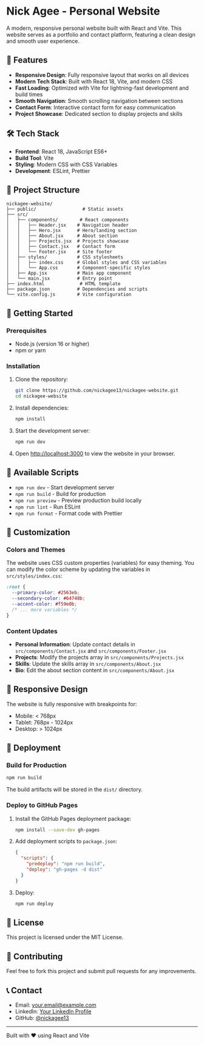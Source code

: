 # Nick Agee - Personal Website

A modern, responsive personal website built with React and Vite. This website serves as a portfolio and contact platform, featuring a clean design and smooth user experience.

## 🚀 Features

- **Responsive Design**: Fully responsive layout that works on all devices
- **Modern Tech Stack**: Built with React 18, Vite, and modern CSS
- **Fast Loading**: Optimized with Vite for lightning-fast development and build times
- **Smooth Navigation**: Smooth scrolling navigation between sections
- **Contact Form**: Interactive contact form for easy communication
- **Project Showcase**: Dedicated section to display projects and skills

## 🛠 Tech Stack

- **Frontend**: React 18, JavaScript ES6+
- **Build Tool**: Vite
- **Styling**: Modern CSS with CSS Variables
- **Development**: ESLint, Prettier

## 📁 Project Structure

```
nickagee-website/
├── public/                 # Static assets
├── src/
│   ├── components/        # React components
│   │   ├── Header.jsx    # Navigation header
│   │   ├── Hero.jsx      # Hero/landing section
│   │   ├── About.jsx     # About section
│   │   ├── Projects.jsx  # Projects showcase
│   │   ├── Contact.jsx   # Contact form
│   │   └── Footer.jsx    # Site footer
│   ├── styles/           # CSS stylesheets
│   │   ├── index.css     # Global styles and CSS variables
│   │   └── App.css       # Component-specific styles
│   ├── App.jsx           # Main app component
│   └── main.jsx          # Entry point
├── index.html             # HTML template
├── package.json          # Dependencies and scripts
└── vite.config.js        # Vite configuration
```

## 🚀 Getting Started

### Prerequisites

- Node.js (version 16 or higher)
- npm or yarn

### Installation

1. Clone the repository:
   ```bash
   git clone https://github.com/nickagee13/nickagee-website.git
   cd nickagee-website
   ```

2. Install dependencies:
   ```bash
   npm install
   ```

3. Start the development server:
   ```bash
   npm run dev
   ```

4. Open [http://localhost:3000](http://localhost:3000) to view the website in your browser.

## 🔧 Available Scripts

- `npm run dev` - Start development server
- `npm run build` - Build for production
- `npm run preview` - Preview production build locally
- `npm run lint` - Run ESLint
- `npm run format` - Format code with Prettier

## 🎨 Customization

### Colors and Themes

The website uses CSS custom properties (variables) for easy theming. You can modify the color scheme by updating the variables in `src/styles/index.css`:

```css
:root {
  --primary-color: #2563eb;
  --secondary-color: #64748b;
  --accent-color: #f59e0b;
  /* ... more variables */
}
```

### Content Updates

- **Personal Information**: Update contact details in `src/components/Contact.jsx` and `src/components/Footer.jsx`
- **Projects**: Modify the projects array in `src/components/Projects.jsx`
- **Skills**: Update the skills array in `src/components/About.jsx`
- **Bio**: Edit the about section content in `src/components/About.jsx`

## 📱 Responsive Design

The website is fully responsive with breakpoints for:
- Mobile: < 768px
- Tablet: 768px - 1024px  
- Desktop: > 1024px

## 🚀 Deployment

### Build for Production

```bash
npm run build
```

The build artifacts will be stored in the `dist/` directory.

### Deploy to GitHub Pages

1. Install the GitHub Pages deployment package:
   ```bash
   npm install --save-dev gh-pages
   ```

2. Add deployment scripts to `package.json`:
   ```json
   {
     "scripts": {
       "predeploy": "npm run build",
       "deploy": "gh-pages -d dist"
     }
   }
   ```

3. Deploy:
   ```bash
   npm run deploy
   ```

## 📄 License

This project is licensed under the MIT License.

## 🤝 Contributing

Feel free to fork this project and submit pull requests for any improvements.

## 📞 Contact

- Email: your.email@example.com
- LinkedIn: [Your LinkedIn Profile](https://linkedin.com/in/yourprofile)
- GitHub: [@nickagee13](https://github.com/nickagee13)

---

Built with ❤️ using React and Vite